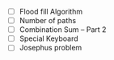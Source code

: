- [ ] Flood fill Algorithm
- [ ] Number of paths
- [ ] Combination Sum – Part 2
- [ ] Special Keyboard
- [ ] Josephus problem